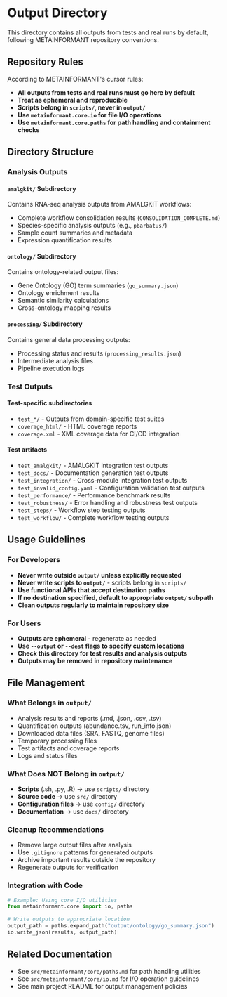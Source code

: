 # Output Directory

This directory contains all outputs from tests and real runs by default, following METAINFORMANT repository conventions.

## Repository Rules

According to METAINFORMANT's cursor rules:
- **All outputs from tests and real runs must go here by default**
- **Treat as ephemeral and reproducible**
- **Scripts belong in `scripts/`, never in `output/`**
- **Use `metainformant.core.io` for file I/O operations**
- **Use `metainformant.core.paths` for path handling and containment checks**

## Directory Structure

### Analysis Outputs

#### `amalgkit/` Subdirectory
Contains RNA-seq analysis outputs from AMALGKIT workflows:
- Complete workflow consolidation results (`CONSOLIDATION_COMPLETE.md`)
- Species-specific analysis outputs (e.g., `pbarbatus/`)
- Sample count summaries and metadata
- Expression quantification results

#### `ontology/` Subdirectory
Contains ontology-related output files:
- Gene Ontology (GO) term summaries (`go_summary.json`)
- Ontology enrichment results
- Semantic similarity calculations
- Cross-ontology mapping results

#### `processing/` Subdirectory
Contains general data processing outputs:
- Processing status and results (`processing_results.json`)
- Intermediate analysis files
- Pipeline execution logs

### Test Outputs

#### Test-specific subdirectories
- `test_*/` - Outputs from domain-specific test suites
- `coverage_html/` - HTML coverage reports
- `coverage.xml` - XML coverage data for CI/CD integration

#### Test artifacts
- `test_amalgkit/` - AMALGKIT integration test outputs
- `test_docs/` - Documentation generation test outputs
- `test_integration/` - Cross-module integration test outputs
- `test_invalid_config.yaml` - Configuration validation test outputs
- `test_performance/` - Performance benchmark results
- `test_robustness/` - Error handling and robustness test outputs
- `test_steps/` - Workflow step testing outputs
- `test_workflow/` - Complete workflow testing outputs

## Usage Guidelines

### For Developers
- **Never write outside `output/` unless explicitly requested**
- **Never write scripts to `output/`** - scripts belong in `scripts/`
- **Use functional APIs that accept destination paths**
- **If no destination specified, default to appropriate `output/` subpath**
- **Clean outputs regularly to maintain repository size**

### For Users
- **Outputs are ephemeral** - regenerate as needed
- **Use `--output` or `--dest` flags to specify custom locations**
- **Check this directory for test results and analysis outputs**
- **Outputs may be removed in repository maintenance**

## File Management

### What Belongs in `output/`
- Analysis results and reports (.md, .json, .csv, .tsv)
- Quantification outputs (abundance.tsv, run_info.json)
- Downloaded data files (SRA, FASTQ, genome files)
- Temporary processing files
- Test artifacts and coverage reports
- Logs and status files

### What Does NOT Belong in `output/`
- **Scripts** (.sh, .py, .R) → use `scripts/` directory
- **Source code** → use `src/` directory
- **Configuration files** → use `config/` directory
- **Documentation** → use `docs/` directory

### Cleanup Recommendations
- Remove large output files after analysis
- Use `.gitignore` patterns for generated outputs
- Archive important results outside the repository
- Regenerate outputs for verification

### Integration with Code
```python
# Example: Using core I/O utilities
from metainformant.core import io, paths

# Write outputs to appropriate location
output_path = paths.expand_path("output/ontology/go_summary.json")
io.write_json(results, output_path)
```

## Related Documentation

- See `src/metainformant/core/paths.md` for path handling utilities
- See `src/metainformant/core/io.md` for I/O operation guidelines
- See main project README for output management policies
